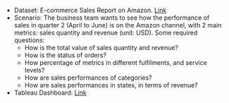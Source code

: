 * Dataset: E-commerce Sales Report on Amazon. [Link](https://www.kaggle.com/datasets/thedevastator/unlock-profits-with-e-commerce-sales-data?select=Amazon+Sale+Report.csv)
* Scenario: The business team wants to see how the performance of sales in quarter 2 (April to June) is on the Amazon channel, with 2 main metrics: sales quantity and revenue (unit: USD). Some required questions:
  * How is the total value of sales quantity and revenue?
  * How is the status of orders?
  * How percentage of metrics in different fulfilments, and service levels?
  * How are sales performances of categories?
  * How are sales performances in states, in terms of revenue?
 * Tableau Dashboard: [Link](https://public.tableau.com/app/profile/nguy.n.th.minh.tr.m/viz/Amazon_Sales_Dashboard_16900321343090/Dashboard1?publish=yes) 
